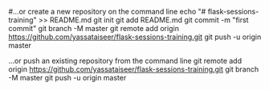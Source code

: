 #…or create a new repository on the command line
echo "# flask-sessions-training" >> README.md
git init
git add README.md
git commit -m "first commit"
git branch -M master
git remote add origin https://github.com/yassataiseer/flask-sessions-training.git
git push -u origin master
                
…or push an existing repository from the command line
git remote add origin https://github.com/yassataiseer/flask-sessions-training.git
git branch -M master
git push -u origin master